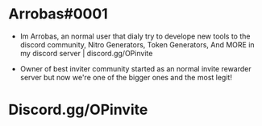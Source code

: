 # Arrobas#0001 
* Im Arrobas, an normal user that 
dialy try to develope new tools
to the discord community, Nitro Generators,
Token Generators, And MORE in my discord 
server | discord.gg/OPinvite 

* Owner of best inviter community
started as an normal invite rewarder
server but now we're one of the bigger
ones and the most legit!

# Discord.gg/OPinvite